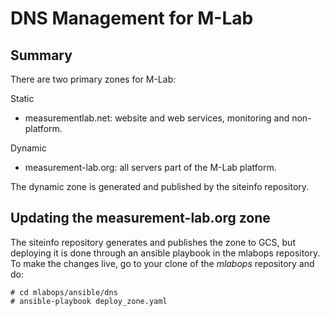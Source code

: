 # DNS Management for M-Lab

## Summary
There are two primary zones for M-Lab:

Static
* measurementlab.net: website and web services, monitoring and non-platform.

Dynamic
* measurement-lab.org: all servers part of the M-Lab platform.

The dynamic zone is generated and published by the siteinfo repository.

## Updating the measurement-lab.org zone
The siteinfo repository generates and publishes the zone to GCS, but deploying
it is done through an ansible playbook in the mlabops repository.  To make the
changes live, go to your clone of the *mlabops* repository and do:

```
# cd mlabops/ansible/dns
# ansible-playbook deploy_zone.yaml
```
